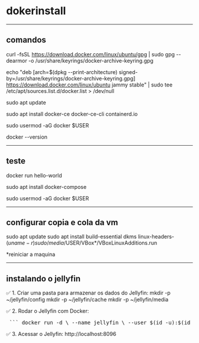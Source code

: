 # dokerinstall

-------------------------------
comandos
-------------------------------

curl -fsSL https://download.docker.com/linux/ubuntu/gpg | sudo gpg --dearmor -o /usr/share/keyrings/docker-archive-keyring.gpg


echo "deb [arch=$(dpkg --print-architecture) signed-by=/usr/share/keyrings/docker-archive-keyring.gpg] https://download.docker.com/linux/ubuntu jammy stable" | sudo tee /etc/apt/sources.list.d/docker.list > /dev/null


sudo apt update

sudo apt install docker-ce docker-ce-cli containerd.io


sudo usermod -aG docker $USER


docker --version


-------------------------------
teste
-------------------------------

docker run hello-world

sudo apt install docker-compose

sudo usermod -aG docker $USER

-------------------------------
configurar copia e cola da vm
-------------------------------
sudo apt update
sudo apt install build-essential dkms linux-headers-$(uname -r)
sudo /media/$USER/VBox*/VBoxLinuxAdditions.run

*reiniciar a maquina 

-------------------------------
instalando o jellyfin
-------------------------------
✅ 1. Criar uma pasta para armazenar os dados do Jellyfin:
mkdir -p ~/jellyfin/config
mkdir -p ~/jellyfin/cache
mkdir -p ~/jellyfin/media


✅ 2. Rodar o Jellyfin com Docker:
<pre> ``` docker run -d \ --name jellyfin \ --user $(id -u):$(id -g) \ -p 8096:8096 \ -v ~/jellyfin/config:/config \ -v ~/jellyfin/cache:/cache \ -v ~/jellyfin/media:/media \ jellyfin/jellyfin ``` </pre>


✅ 3. Acessar o Jellyfin:
http://localhost:8096






